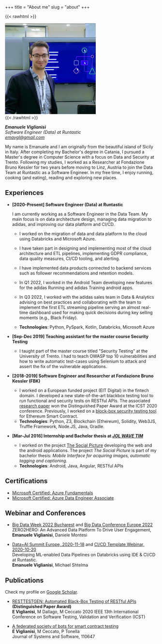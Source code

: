 +++
title = "About me"
slug = "about"
+++

{{< rawhtml >}}
<div style="text-align: left;">
    <img src="/images/avatar.jpg" width="300" />
</div>
{{< /rawhtml >}}  
  
**_Emanuele Viglianisi_**  
*Software Engineer (Data) at Runtastic*  
*emavgl@gmail.com*

My name is Emanuele and I am originally from the beautiful island of Sicily in Italy. After completing my Bachelor's degree in Catania, I pursued a Master's degree in Computer Science with a focus on Data and Security at Trento. Following my studies, I worked as a Researcher at Fondazione Bruno Kessler for two years before moving to Linz, Austria to join the Data Team at Runtastic as a Software Engineer. In my free time, I enjoy running, cooking (and eating), reading and exploring new places.

## Experiences

- **[2020-Present] Software Engineer (Data) at Runtastic**

    I am currently working as a Software Engineer in the Data Team. My main focus is on data architecture design, managing data migration to adidas, and improving our data platform and CI/CD.

    - I worked on the migration of data and data platform to the cloud using Databricks and Microsoft Azure.
    - I have taken part in designing and implementing most of the cloud architecture and ETL pipelines, implementing GDPR compliance, data quality measures, CI/CD tooling, and alerting.
    - I have implemented data products connected to backend services such as follower recommendations and retention models.
    - In Q1 2022, I worked in the Android Team developing new features for the adidas Running and adidas Training android apps.
    - In Q3 2022, I worked with the adidas sales team in Data & Analytics advising on best practices and collaborating with the team to implement the first ETL streaming pipeline serving an almost real-time dashboard used for making quick decisions during key selling moments (e.g., Black Friday).
   
    - **Technologies**: Python, PySpark, Kotlin, Databricks, Microsoft Azure

- **[Sep-Dec 2019] Teaching assistant for the master course Security Testing**

    - I taught part of the master course titled "Security Testing" at the University of Trento. I had to teach OWASP top 10 vulnerabilities and how to write automatic test-cases using Selenium to attack and assert the fix of the vulnerable applications.


- **[2018-2019] Software Engineer and Researcher at Fondazione Bruno Kessler (FBK)**

    - I worked on a European funded project (EIT Digital) in the fintech domain. I developed a new state-of-the-art blackbox testing tool to run functional and security tests on RESTful APIs. The associated [research paper](https://ieeexplore.ieee.org/abstract/document/9159077/) won the Distinguished Paper Award at the ICST 2020 conference. Previously, I worked on a [block-box security testing tool](https://www.sciencedirect.com/science/article/pii/S0164121220301163) for Ethereum Smart Contract.  
    - **Technologies**: Python, Z3, Blockchain (Ethereum), Solidity, Web3JS, Truffle Framework, Node.JS, Java, Gradle.

- **[Mar-Jul 2016] Internship and Bachelor thesis at [*JOL WAVE TIM*](https://www.wcap.tim.it/it/tim-joint-open-labs)**

    - I worked on the project [The Social Picture](https://iplab.dmi.unict.it/TSP/) developing the web and the android applications. The project *The Social Picture* is part of my bachelor thesis: _Mobile Interface for acquiring images, automatic tagging and captioning_.  
    - **Technologies**: Android, Java, Angular, RESTful APIs

## Certifications

- [Microsoft Certified: Azure Fundamentals](https://docs.microsoft.com/en-us/learn/certifications/azure-fundamentals/)
- [Microsoft Certified: Azure Data Engineer Associate](https://docs.microsoft.com/en-gb/learn/certifications/azure-data-engineer/)

## Webinar and Conferences

- [Big Data Week 2022 Bucharest](https://bucharest.bigdataweek.com/session/zero2hero-an-advanced-data-platform-to-drive-user-engagement/) and [Big Data Conference Europe 2022](https://events.pinetool.ai/2749/#speakers/789010?referrer%5Bpathname%5D=%2Fspeakers&referrer%5Bsearch%5D=&referrer%5Btitle%5D=Speakers)  
ZERO2HERO: An Advanced Data Platform To Drive User Engagement, **Emanuele Viglianisi**, Daniele Montesi

- [Data+AI Summit Europe, 2020-11-18](https://databricks.com/session_eu20/developing-ml-enabled-data-pipelines-on-databricks-using-ide-ci-cd-at-runtastic) and [CI/CD Template Webinar, 2020-10-20](https://databricks.com/p/webinar/developing-ml-enabled-data-pipelines-on-databricks-using-ide-ci-cd)  
Developing ML-enabled Data Pipelines on Databricks using IDE & CI/CD at Runtastic.  
**Emanuele Viglianisi**, Michael Shtelma

## Publications

Check my profile on [Google Scholar](https://scholar.google.com/citations?user=jSjoAKEAAAAJ&hl=it).

- [RESTTESTGEN: Automated Black-Box Testing of RESTful APIs](https://ieeexplore.ieee.org/abstract/document/9159077/)  **(Distinguished Paper Award)**  
**E Viglianisi**, M Dallago, M Ceccato
2020 IEEE 13th International Conference on Software Testing, Validation and Verification (ICST)

- [A federated society of bots for smart contract testing](https://www.sciencedirect.com/science/article/pii/S0164121220301163)  
**E Viglianisi**, M Ceccato, P Tonella  
Journal of Systems and Software, 110647  


